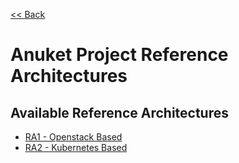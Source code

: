 [<< Back](https://cntt-n.github.io/CNTT/)

# Anuket Project Reference Architectures

<a name="available-ra"></a>
## Available Reference Architectures
* [RA1 - Openstack Based](openstack/README.md)
* [RA2 - Kubernetes Based](kubernetes/README.md)
